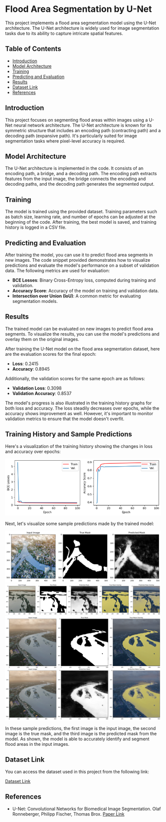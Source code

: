# Flood Area Segmentation by U-Net

This project implements a flood area segmentation model using the U-Net architecture. The U-Net architecture is widely used for image segmentation tasks due to its ability to capture intricate spatial features.

## Table of Contents
- [Introduction](#introduction)
- [Model Architecture](#model-architecture)
- [Training](#training)
- [Predicting and Evaluation](#predicting-and-evaluation)
- [Results](#results)
- [Dataset Link](#dataset-link)
- [References](#references)

## Introduction

This project focuses on segmenting flood areas within images using a U-Net neural network architecture. The U-Net architecture is known for its symmetric structure that includes an encoding path (contracting path) and a decoding path (expansive path). It's particularly suited for image segmentation tasks where pixel-level accuracy is required.

## Model Architecture

The U-Net architecture is implemented in the code. It consists of an encoding path, a bridge, and a decoding path. The encoding path extracts features from the input image, the bridge connects the encoding and decoding paths, and the decoding path generates the segmented output.

## Training

The model is trained using the provided dataset. Training parameters such as batch size, learning rate, and number of epochs can be adjusted at the beginning of the code. After training, the best model is saved, and training history is logged in a CSV file.

## Predicting and Evaluation

After training the model, you can use it to predict flood area segments in new images. The code snippet provided demonstrates how to visualize predictions and evaluate the model's performance on a subset of validation data. The following metrics are used for evaluation:

- **BCE Losses**: Binary Cross-Entropy loss, computed during training and validation.
- **Accuracy Score**: Accuracy of the model on training and validation data.
- **Intersection over Union (IoU)**: A common metric for evaluating segmentation models.

## Results

The trained model can be evaluated on new images to predict flood area segments. To visualize the results, you can use the model's predictions and overlay them on the original images. 

After training the U-Net model on the flood area segmentation dataset, here are the evaluation scores for the final epoch:

- **Loss**: 0.2415
- **Accuracy**: 0.8945

Additionally, the validation scores for the same epoch are as follows:

- **Validation Loss**: 0.3098
- **Validation Accuracy**: 0.8537

The model's progress is also illustrated in the training history graphs for both loss and accuracy. The loss steadily decreases over epochs, while the accuracy shows improvement as well. However, it's important to monitor validation metrics to ensure that the model doesn't overfit.

## Training History and Sample Predictions

Here's a visualization of the training history showing the changes in loss and accuracy over epochs:

![Training History](Training_History.png)

Next, let's visualize some sample predictions made by the trained model:

![Sample Prediction 1](Prediction_1.png)
![Sample Prediction 2](Prediction_2.png)
![Sample Prediction 3](Prediction_3.png)

In these sample predictions, the first image is the input image, the second image is the true mask, and the third image is the predicted mask from the model. As shown, the model is able to accurately identify and segment flood areas in the input images.

## Dataset Link

You can access the dataset used in this project from the following link:

[Dataset Link](https://www.kaggle.com/datasets/faizalkarim/flood-area-segmentation)

## References

- U-Net: Convolutional Networks for Biomedical Image Segmentation. Olaf Ronneberger, Philipp Fischer, Thomas Brox. [Paper Link](https://arxiv.org/abs/1505.04597)

